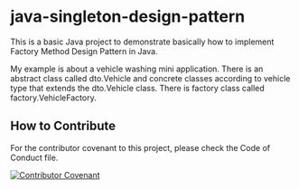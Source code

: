 # java-singleton-design-pattern
This is a basic Java project to demonstrate basically how to implement Factory Method Design Pattern in Java.

My example is about a vehicle washing mini application. There is an abstract class called dto.Vehicle and concrete classes according to vehicle type that extends the dto.Vehicle class. There is factory class called factory.VehicleFactory.

## How to Contribute

For the contributor covenant to this project, please check the Code of Conduct file.

[![Contributor Covenant](https://img.shields.io/badge/Contributor%20Covenant-2.1-4baaaa.svg)](CODE_OF_CONDUCT.md)